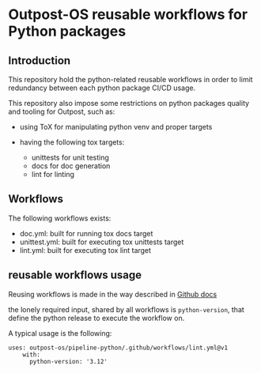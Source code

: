 <!--
SPDX-FileCopyrightText: 2024 Ledger SAS

SPDX-License-Identifier: Apache-2.0
-->

# Outpost-OS reusable workflows for Python packages

## Introduction

This repository hold the python-related reusable workflows in order to limit redundancy between each python package CI/CD usage.

This repository also impose some restrictions on python packages quality and tooling for Outpost, such as:

   - using ToX for manipulating python venv and proper targets
   - having the following tox targets:

      - unittests for unit testing
      - docs for doc generation
      - lint for linting

## Workflows

The following workflows exists:

   - doc.yml: built for running tox docs target
   - unittest.yml: built for executing tox unittests target
   - lint.yml: built for executing tox lint target

## reusable workflows usage

Reusing workflows is made in the way described in [Github docs](https://docs.github.com/en/enterprise-cloud@latest/actions/using-workflows/reusing-workflows)

the lonely required input, shared by all workflows is `python-version`, that
define the python release to execute the workflow on.

A typical usage is the following:

```
uses: outpost-os/pipeline-python/.github/workflows/lint.yml@v1
    with:
      python-version: '3.12'
```
